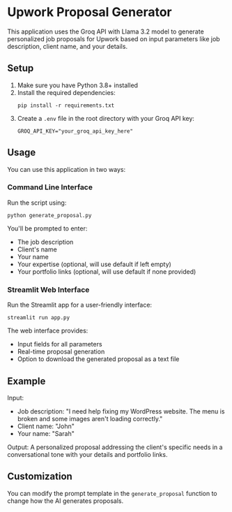 # Upwork Proposal Generator

This application uses the Groq API with Llama 3.2 model to generate personalized job proposals for Upwork based on input parameters like job description, client name, and your details.

## Setup

1. Make sure you have Python 3.8+ installed
2. Install the required dependencies:
   ```
   pip install -r requirements.txt
   ```
3. Create a `.env` file in the root directory with your Groq API key:
   ```
   GROQ_API_KEY="your_groq_api_key_here"
   ```

## Usage

You can use this application in two ways:

### Command Line Interface

Run the script using:

```
python generate_proposal.py
```

You'll be prompted to enter:
- The job description
- Client's name
- Your name
- Your expertise (optional, will use default if left empty)
- Your portfolio links (optional, will use default if none provided)

### Streamlit Web Interface

Run the Streamlit app for a user-friendly interface:

```
streamlit run app.py
```

The web interface provides:
- Input fields for all parameters
- Real-time proposal generation
- Option to download the generated proposal as a text file

## Example

Input:
- Job description: "I need help fixing my WordPress website. The menu is broken and some images aren't loading correctly."
- Client name: "John"
- Your name: "Sarah"

Output: A personalized proposal addressing the client's specific needs in a conversational tone with your details and portfolio links.

## Customization

You can modify the prompt template in the `generate_proposal` function to change how the AI generates proposals. 